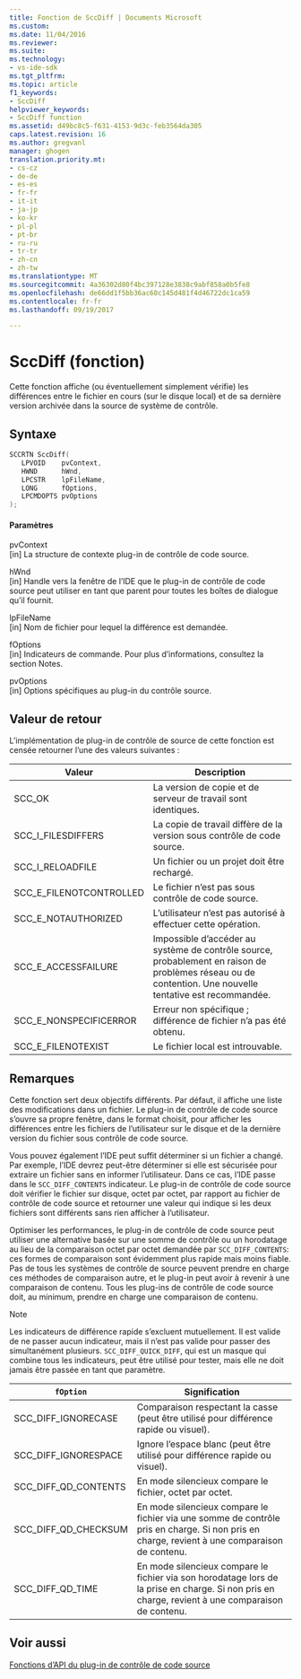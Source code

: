 ```yaml
---
title: Fonction de SccDiff | Documents Microsoft
ms.custom: 
ms.date: 11/04/2016
ms.reviewer: 
ms.suite: 
ms.technology:
- vs-ide-sdk
ms.tgt_pltfrm: 
ms.topic: article
f1_keywords:
- SccDiff
helpviewer_keywords:
- SccDiff function
ms.assetid: d49bc8c5-f631-4153-9d3c-feb3564da305
caps.latest.revision: 16
ms.author: gregvanl
manager: ghogen
translation.priority.mt:
- cs-cz
- de-de
- es-es
- fr-fr
- it-it
- ja-jp
- ko-kr
- pl-pl
- pt-br
- ru-ru
- tr-tr
- zh-cn
- zh-tw
ms.translationtype: MT
ms.sourcegitcommit: 4a36302d80f4bc397128e3838c9abf858a0b5fe8
ms.openlocfilehash: de66dd1f5bb36ac60c145d481f4d46722dc1ca59
ms.contentlocale: fr-fr
ms.lasthandoff: 09/19/2017

---
```

# <a name="sccdiff-function"></a>SccDiff (fonction)
Cette fonction affiche (ou éventuellement simplement vérifie) les différences entre le fichier en cours (sur le disque local) et de sa dernière version archivée dans la source de système de contrôle.  
  
## <a name="syntax"></a>Syntaxe  
  
```cpp  
SCCRTN SccDiff(  
   LPVOID    pvContext,  
   HWND      hWnd,  
   LPCSTR    lpFileName,  
   LONG      fOptions,  
   LPCMDOPTS pvOptions  
);  
```  
  
#### <a name="parameters"></a>Paramètres  
 pvContext  
 [in] La structure de contexte plug-in de contrôle de code source.  
  
 hWnd  
 [in] Handle vers la fenêtre de l’IDE que le plug-in de contrôle de code source peut utiliser en tant que parent pour toutes les boîtes de dialogue qu’il fournit.  
  
 lpFileName  
 [in] Nom de fichier pour lequel la différence est demandée.  
  
 fOptions  
 [in] Indicateurs de commande. Pour plus d’informations, consultez la section Notes.  
  
 pvOptions  
 [in] Options spécifiques au plug-in du contrôle source.  
  
## <a name="return-value"></a>Valeur de retour  
 L’implémentation de plug-in de contrôle de source de cette fonction est censée retourner l’une des valeurs suivantes :  
  
|Valeur|Description|  
|-----------|-----------------|  
|SCC_OK|La version de copie et de serveur de travail sont identiques.|  
|SCC_I_FILESDIFFERS|La copie de travail diffère de la version sous contrôle de code source.|  
|SCC_I_RELOADFILE|Un fichier ou un projet doit être rechargé.|  
|SCC_E_FILENOTCONTROLLED|Le fichier n’est pas sous contrôle de code source.|  
|SCC_E_NOTAUTHORIZED|L’utilisateur n’est pas autorisé à effectuer cette opération.|  
|SCC_E_ACCESSFAILURE|Impossible d’accéder au système de contrôle source, probablement en raison de problèmes réseau ou de contention. Une nouvelle tentative est recommandée.|  
|SCC_E_NONSPECIFICERROR|Erreur non spécifique ; différence de fichier n’a pas été obtenu.|  
|SCC_E_FILENOTEXIST|Le fichier local est introuvable.|  
  
## <a name="remarks"></a>Remarques  
 Cette fonction sert deux objectifs différents. Par défaut, il affiche une liste des modifications dans un fichier. Le plug-in de contrôle de code source s’ouvre sa propre fenêtre, dans le format choisit, pour afficher les différences entre les fichiers de l’utilisateur sur le disque et de la dernière version du fichier sous contrôle de code source.  
  
 Vous pouvez également l’IDE peut suffit déterminer si un fichier a changé. Par exemple, l’IDE devrez peut-être déterminer si elle est sécurisée pour extraire un fichier sans en informer l’utilisateur. Dans ce cas, l’IDE passe dans le `SCC_DIFF_CONTENTS` indicateur. Le plug-in de contrôle de code source doit vérifier le fichier sur disque, octet par octet, par rapport au fichier de contrôle de code source et retourner une valeur qui indique si les deux fichiers sont différents sans rien afficher à l’utilisateur.  
  
 Optimiser les performances, le plug-in de contrôle de code source peut utiliser une alternative basée sur une somme de contrôle ou un horodatage au lieu de la comparaison octet par octet demandée par `SCC_DIFF_CONTENTS`: ces formes de comparaison sont évidemment plus rapide mais moins fiable. Pas de tous les systèmes de contrôle de source peuvent prendre en charge ces méthodes de comparaison autre, et le plug-in peut avoir à revenir à une comparaison de contenu. Tous les plug-ins de contrôle de code source doit, au minimum, prendre en charge une comparaison de contenu.  
  
> [!NOTE]
>  Les indicateurs de différence rapide s’excluent mutuellement. Il est valide de ne passer aucun indicateur, mais il n’est pas valide pour passer des simultanément plusieurs. `SCC_DIFF_QUICK_DIFF`, qui est un masque qui combine tous les indicateurs, peut être utilisé pour tester, mais elle ne doit jamais être passée en tant que paramètre.  
  
|`fOption`|Signification|  
|---------------|-------------|  
|SCC_DIFF_IGNORECASE|Comparaison respectant la casse (peut être utilisé pour différence rapide ou visuel).|  
|SCC_DIFF_IGNORESPACE|Ignore l’espace blanc (peut être utilisé pour différence rapide ou visuel).|  
|SCC_DIFF_QD_CONTENTS|En mode silencieux compare le fichier, octet par octet.|  
|SCC_DIFF_QD_CHECKSUM|En mode silencieux compare le fichier via une somme de contrôle pris en charge. Si non pris en charge, revient à une comparaison de contenu.|  
|SCC_DIFF_QD_TIME|En mode silencieux compare le fichier via son horodatage lors de la prise en charge. Si non pris en charge, revient à une comparaison de contenu.|  
  
## <a name="see-also"></a>Voir aussi  
 [Fonctions d’API du plug-in de contrôle de code source](../extensibility/source-control-plug-in-api-functions.md)
